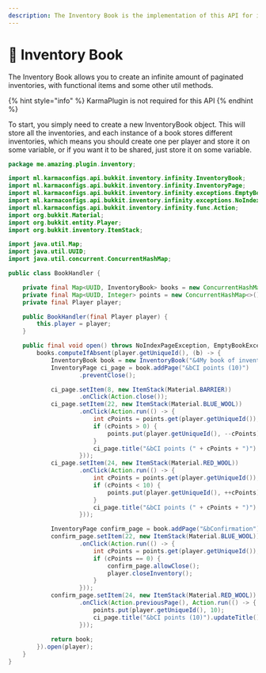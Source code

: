 ```yaml
---
description: The Inventory Book is the implementation of this API for infinite inventories
---
```


# 📑 Inventory Book

The Inventory Book allows you to create an infinite amount of paginated inventories, with functional items and some other util methods.

{% hint style="info" %}
KarmaPlugin is not required for this API
{% endhint %}

To start, you simply need to create a new InventoryBook object. This will store all the inventories, and each instance of a book stores different inventories, which means you should create one per player and store it on some variable, or if you want it to be shared, just store it on some variable.

```java
package me.amazing.plugin.inventory;

import ml.karmaconfigs.api.bukkit.inventory.infinity.InventoryBook;
import ml.karmaconfigs.api.bukkit.inventory.infinity.InventoryPage;
import ml.karmaconfigs.api.bukkit.inventory.infinity.exceptions.EmptyBookException;
import ml.karmaconfigs.api.bukkit.inventory.infinity.exceptions.NoIndexPageException;
import ml.karmaconfigs.api.bukkit.inventory.infinity.func.Action;
import org.bukkit.Material;
import org.bukkit.entity.Player;
import org.bukkit.inventory.ItemStack;

import java.util.Map;
import java.util.UUID;
import java.util.concurrent.ConcurrentHashMap;

public class BookHandler {

    private final Map<UUID, InventoryBook> books = new ConcurrentHashMap<>();
    private final Map<UUID, Integer> points = new ConcurrentHashMap<>();
    private final Player player;

    public BookHandler(final Player player) {
        this.player = player;
    }

    public final void open() throws NoIndexPageException, EmptyBookException {
        books.computeIfAbsent(player.getUniqueId(), (b) -> {
            InventoryBook book = new InventoryBook("&4My book of inventories");
            InventoryPage ci_page = book.addPage("&bCI points (10)")
                    .preventClose();

            ci_page.setItem(8, new ItemStack(Material.BARRIER))
                    .onClick(Action.close());
            ci_page.setItem(22, new ItemStack(Material.BLUE_WOOL))
                    .onClick(Action.run(() -> {
                        int cPoints = points.get(player.getUniqueId());
                        if (cPoints > 0) {
                            points.put(player.getUniqueId(), --cPoints);
                        }
                        ci_page.title("&bCI points (" + cPoints + ")").updateTitle();
                    }));
            ci_page.setItem(24, new ItemStack(Material.RED_WOOL))
                    .onClick(Action.run(() -> {
                        int cPoints = points.get(player.getUniqueId());
                        if (cPoints < 10) {
                            points.put(player.getUniqueId(), ++cPoints);
                        }
                        ci_page.title("&bCI points (" + cPoints + ")").updateTitle();
                    }));

            InventoryPage confirm_page = book.addPage("&bConfirmation").preventClose();
            confirm_page.setItem(22, new ItemStack(Material.BLUE_WOOL))
                    .onClick(Action.run(() -> {
                        int cPoints = points.get(player.getUniqueId());
                        if (cPoints == 0) {
                            confirm_page.allowClose();
                            player.closeInventory();
                        }
                    }));
            confirm_page.setItem(24, new ItemStack(Material.RED_WOOL))
                    .onClick(Action.previousPage(), Action.run(() -> {
                        points.put(player.getUniqueId(), 10);
                        ci_page.title("&bCI points (10)").updateTitle();
                    }));
            
            return book;
        }).open(player);
    }
}

```
